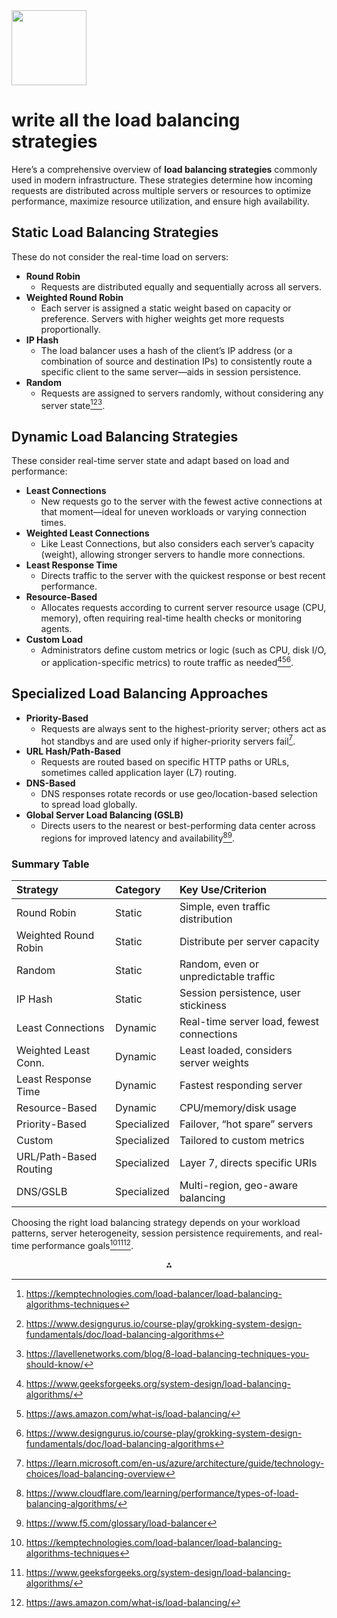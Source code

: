 <img src="https://r2cdn.perplexity.ai/pplx-full-logo-primary-dark%402x.png" class="logo" width="120"/>

# write all the load balancing strategies

Here’s a comprehensive overview of **load balancing strategies** commonly used in modern infrastructure. These strategies determine how incoming requests are distributed across multiple servers or resources to optimize performance, maximize resource utilization, and ensure high availability.

## Static Load Balancing Strategies

These do not consider the real-time load on servers:

- **Round Robin**
    - Requests are distributed equally and sequentially across all servers.
- **Weighted Round Robin**
    - Each server is assigned a static weight based on capacity or preference. Servers with higher weights get more requests proportionally.
- **IP Hash**
    - The load balancer uses a hash of the client’s IP address (or a combination of source and destination IPs) to consistently route a specific client to the same server—aids in session persistence.
- **Random**
    - Requests are assigned to servers randomly, without considering any server state[^1][^2][^3].


## Dynamic Load Balancing Strategies

These consider real-time server state and adapt based on load and performance:

- **Least Connections**
    - New requests go to the server with the fewest active connections at that moment—ideal for uneven workloads or varying connection times.
- **Weighted Least Connections**
    - Like Least Connections, but also considers each server’s capacity (weight), allowing stronger servers to handle more connections.
- **Least Response Time**
    - Directs traffic to the server with the quickest response or best recent performance.
- **Resource-Based**
    - Allocates requests according to current server resource usage (CPU, memory), often requiring real-time health checks or monitoring agents.
- **Custom Load**
    - Administrators define custom metrics or logic (such as CPU, disk I/O, or application-specific metrics) to route traffic as needed[^4][^5][^2].


## Specialized Load Balancing Approaches

- **Priority-Based**
    - Requests are always sent to the highest-priority server; others act as hot standbys and are used only if higher-priority servers fail[^6].
- **URL Hash/Path-Based**
    - Requests are routed based on specific HTTP paths or URLs, sometimes called application layer (L7) routing.
- **DNS-Based**
    - DNS responses rotate records or use geo/location-based selection to spread load globally.
- **Global Server Load Balancing (GSLB)**
    - Directs users to the nearest or best-performing data center across regions for improved latency and availability[^7][^8].


### Summary Table

| Strategy | Category | Key Use/Criterion |
| :-- | :-- | :-- |
| Round Robin | Static | Simple, even traffic distribution |
| Weighted Round Robin | Static | Distribute per server capacity |
| Random | Static | Random, even or unpredictable traffic |
| IP Hash | Static | Session persistence, user stickiness |
| Least Connections | Dynamic | Real-time server load, fewest connections |
| Weighted Least Conn. | Dynamic | Least loaded, considers server weights |
| Least Response Time | Dynamic | Fastest responding server |
| Resource-Based | Dynamic | CPU/memory/disk usage |
| Priority-Based | Specialized | Failover, “hot spare” servers |
| Custom | Specialized | Tailored to custom metrics |
| URL/Path-Based Routing | Specialized | Layer 7, directs specific URIs |
| DNS/GSLB | Specialized | Multi-region, geo-aware balancing |

Choosing the right load balancing strategy depends on your workload patterns, server heterogeneity, session persistence requirements, and real-time performance goals[^1][^4][^5].

<div style="text-align: center">⁂</div>

[^1]: https://kemptechnologies.com/load-balancer/load-balancing-algorithms-techniques

[^2]: https://www.designgurus.io/course-play/grokking-system-design-fundamentals/doc/load-balancing-algorithms

[^3]: https://lavellenetworks.com/blog/8-load-balancing-techniques-you-should-know/

[^4]: https://www.geeksforgeeks.org/system-design/load-balancing-algorithms/

[^5]: https://aws.amazon.com/what-is/load-balancing/

[^6]: https://learn.microsoft.com/en-us/azure/architecture/guide/technology-choices/load-balancing-overview

[^7]: https://www.cloudflare.com/learning/performance/types-of-load-balancing-algorithms/

[^8]: https://www.f5.com/glossary/load-balancer

[^9]: https://docs.nginx.com/nginx/admin-guide/load-balancer/http-load-balancer/

